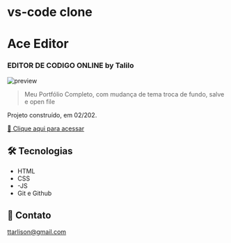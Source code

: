 # vs-code clone

#  Ace Editor
### EDITOR DE CODIGO ONLINE by Talilo
![preview](https://github.com/talilotarlison/coderfinal/blob/main/view.png)

>Meu Portfólio Completo, com mudança de tema troca de fundo, salve e open file

Projeto construído, em 02/202.

[🔗 Clique aqui para acessar](https://talilotarlison.github.io/vscode/)


## 🛠 Tecnologias

- HTML
- CSS
- -JS
- Git e Github

## 💛 Contato

ttarlison@gmail.com
